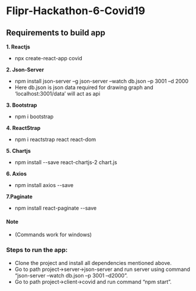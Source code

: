 # Flipr-Hackathon-6-Covid19

## Requirements to build app
**1. Reactjs** 
- npx create-react-app covid

**2. Json-Server**
- npm install json-server –g json-server –watch db.json –p 3001 –d 2000
- Here db.json is json data required for drawing graph and ‘localhost:3001/data’ will act as api

**3. Bootstrap**
- npm i bootstrap

**4. ReactStrap**
- npm i reactstrap react react-dom

**5. Chartjs**
- npm install --save react-chartjs-2 chart.js

**6. Axios**
- npm install axios --save

**7.Paginate**
- npm install react-paginate --save

#### Note
- (Commands work for windows)

### Steps to run the app:

- Clone the project and install all dependencies mentioned above.
- Go to path project->server->json-server and run server using command “json-server –watch db.json –p 3001 –d2000”.
- Go to path project->client->covid and run command “npm start”.
